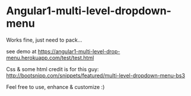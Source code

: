 # Angular1-multi-level-dropdown-menu

Works fine, just need to pack...

see demo at https://angular1-multi-level-drop-menu.herokuapp.com/test/test.html

Css & some html credit is for this guy: http://bootsnipp.com/snippets/featured/multi-level-dropdown-menu-bs3  

Feel free to use, enhance & customize :)
